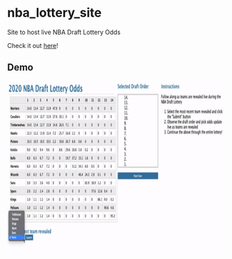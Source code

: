 # nba_lottery_site
Site to host live NBA Draft Lottery Odds

Check it out [here](https://nba-lottery.ue.r.appspot.com/)!

## Demo

<img src="site.gif" height="400"/>
